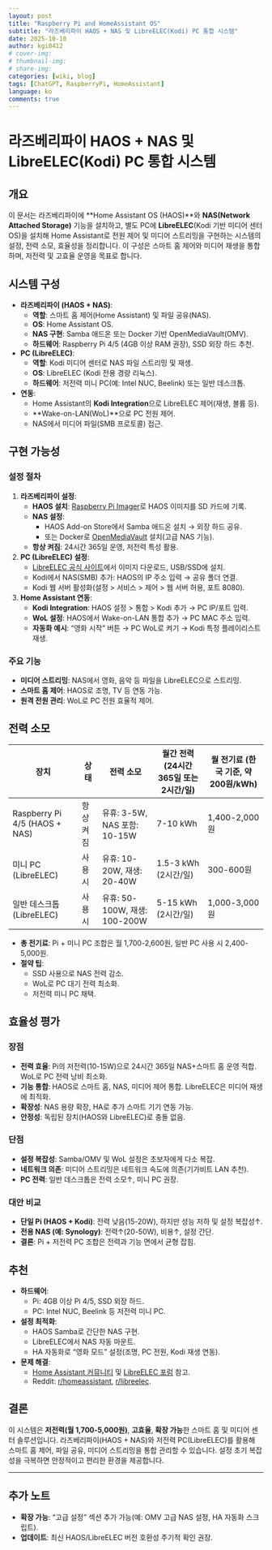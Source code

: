 ```yaml
---
layout: post
title: "Raspberry Pi and HomeAssistant OS"
subtitle: "라즈베리파이 HAOS + NAS 및 LibreELEC(Kodi) PC 통합 시스템"
date: 2025-10-10
author: kgi0412
# cover-img:
# thumbnail-img:
# share-img:
categories: [wiki, blog]
tags: [ChatGPT, RaspberryPi, HomeAssistant]
language: ko
comments: true
---
```


# 라즈베리파이 HAOS + NAS 및 LibreELEC(Kodi) PC 통합 시스템

## 개요
이 문서는 라즈베리파이에 **Home Assistant OS (HAOS)**와 **NAS(Network Attached Storage)** 기능을 설치하고, 별도 PC에 **LibreELEC**(Kodi 기반 미디어 센터 OS)을 설치해 Home Assistant로 전원 제어 및 미디어 스트리밍을 구현하는 시스템의 설정, 전력 소모, 효율성을 정리합니다. 이 구성은 스마트 홈 제어와 미디어 재생을 통합하며, 저전력 및 고효율 운영을 목표로 합니다.

## 시스템 구성
- **라즈베리파이 (HAOS + NAS)**:
  - **역할**: 스마트 홈 제어(Home Assistant) 및 파일 공유(NAS).
  - **OS**: Home Assistant OS.
  - **NAS 구현**: Samba 애드온 또는 Docker 기반 OpenMediaVault(OMV).
  - **하드웨어**: Raspberry Pi 4/5 (4GB 이상 RAM 권장), SSD 외장 하드 추천.
- **PC (LibreELEC)**:
  - **역할**: Kodi 미디어 센터로 NAS 파일 스트리밍 및 재생.
  - **OS**: LibreELEC (Kodi 전용 경량 리눅스).
  - **하드웨어**: 저전력 미니 PC(예: Intel NUC, Beelink) 또는 일반 데스크톱.
- **연동**:
  - Home Assistant의 **Kodi Integration**으로 LibreELEC 제어(재생, 볼륨 등).
  - **Wake-on-LAN(WoL)**으로 PC 전원 제어.
  - NAS에서 미디어 파일(SMB 프로토콜) 접근.

## 구현 가능성
### 설정 절차
1. **라즈베리파이 설정**:
   - **HAOS 설치**: [Raspberry Pi Imager](https://www.raspberrypi.com/software/)로 HAOS 이미지를 SD 카드에 기록.
   - **NAS 설정**:
     - HAOS Add-on Store에서 Samba 애드온 설치 → 외장 하드 공유.
     - 또는 Docker로 [OpenMediaVault](https://www.openmediavault.org/) 설치(고급 NAS 기능).
   - **항상 켜짐**: 24시간 365일 운영, 저전력 특성 활용.
2. **PC (LibreELEC) 설정**:
   - [LibreELEC 공식 사이트](https://libreelec.tv/)에서 이미지 다운로드, USB/SSD에 설치.
   - Kodi에서 NAS(SMB) 추가: HAOS의 IP 주소 입력 → 공유 폴더 연결.
   - Kodi 웹 서버 활성화(설정 > 서비스 > 제어 > 웹 서버 허용, 포트 8080).
3. **Home Assistant 연동**:
   - **Kodi Integration**: HAOS 설정 > 통합 > Kodi 추가 → PC IP/포트 입력.
   - **WoL 설정**: HAOS에서 Wake-on-LAN 통합 추가 → PC MAC 주소 입력.
   - **자동화 예시**: “영화 시작” 버튼 → PC WoL로 켜기 → Kodi 특정 플레이리스트 재생.

### 주요 기능
- **미디어 스트리밍**: NAS에서 영화, 음악 등 파일을 LibreELEC으로 스트리밍.
- **스마트 홈 제어**: HAOS로 조명, TV 등 연동 가능.
- **원격 전원 관리**: WoL로 PC 전원 효율적 제어.

## 전력 소모

| 장치 | 상태 | 전력 소모 | 월간 전력 (24시간 365일 또는 2시간/일) | 월 전기료 (한국 기준, 약 200원/kWh) |
|------|------|-----------|---------------------------------------|-------------------------------------|
| Raspberry Pi 4/5 (HAOS + NAS) | 항상 켜짐 | 유휴: 3-5W, NAS 포함: 10-15W | 7-10 kWh | 1,400-2,000원 |
| 미니 PC (LibreELEC) | 사용 시 | 유휴: 10-20W, 재생: 20-40W | 1.5-3 kWh (2시간/일) | 300-600원 |
| 일반 데스크톱 (LibreELEC) | 사용 시 | 유휴: 50-100W, 재생: 100-200W | 5-15 kWh (2시간/일) | 1,000-3,000원 |

- **총 전기료**: Pi + 미니 PC 조합은 월 1,700-2,600원, 일반 PC 사용 시 2,400-5,000원.
- **절약 팁**:
  - SSD 사용으로 NAS 전력 감소.
  - WoL로 PC 대기 전력 최소화.
  - 저전력 미니 PC 채택.

## 효율성 평가
### 장점
- **전력 효율**: Pi의 저전력(10-15W)으로 24시간 365일 NAS+스마트 홈 운영 적합. WoL로 PC 전력 낭비 최소화.
- **기능 통합**: HAOS로 스마트 홈, NAS, 미디어 제어 통합. LibreELEC은 미디어 재생에 최적화.
- **확장성**: NAS 용량 확장, HA로 추가 스마트 기기 연동 가능.
- **안정성**: 독립된 장치(HAOS와 LibreELEC)로 충돌 없음.

### 단점
- **설정 복잡성**: Samba/OMV 및 WoL 설정은 초보자에게 다소 복잡.
- **네트워크 의존**: 미디어 스트리밍은 네트워크 속도에 의존(기가비트 LAN 추천).
- **PC 전력**: 일반 데스크톱은 전력 소모↑, 미니 PC 권장.

### 대안 비교
- **단일 Pi (HAOS + Kodi)**: 전력 낮음(15-20W), 하지만 성능 저하 및 설정 복잡성↑.
- **전용 NAS (예: Synology)**: 전력↑(20-50W), 비용↑, 설정 간단.
- **결론**: Pi + 저전력 PC 조합은 전력과 기능 면에서 균형 잡힘.

## 추천
- **하드웨어**:
  - Pi: 4GB 이상 Pi 4/5, SSD 외장 하드.
  - PC: Intel NUC, Beelink 등 저전력 미니 PC.
- **설정 최적화**:
  - HAOS Samba로 간단한 NAS 구현.
  - LibreELEC에서 NAS 자동 마운트.
  - HA 자동화로 “영화 모드” 설정(조명, PC 전원, Kodi 재생 연동).
- **문제 해결**:
  - [Home Assistant 커뮤니티](https://community.home-assistant.io/) 및 [LibreELEC 포럼](https://forum.libreelec.tv/) 참고.
  - Reddit: [r/homeassistant](https://www.reddit.com/r/homeassistant/), [r/libreelec](https://www.reddit.com/r/libreelec/).

## 결론
이 시스템은 **저전력(월 1,700-5,000원)**, **고효율**, **확장 가능**한 스마트 홈 및 미디어 센터 솔루션입니다. 라즈베리파이(HAOS + NAS)와 저전력 PC(LibreELEC)를 활용해 스마트 홈 제어, 파일 공유, 미디어 스트리밍을 통합 관리할 수 있습니다. 설정 초기 복잡성을 극복하면 안정적이고 편리한 환경을 제공합니다.

---

## 추가 노트
- **확장 가능**: “고급 설정” 섹션 추가 가능(예: OMV 고급 NAS 설정, HA 자동화 스크립트).
- **업데이트**: 최신 HAOS/LibreELEC 버전 호환성 주기적 확인 권장.